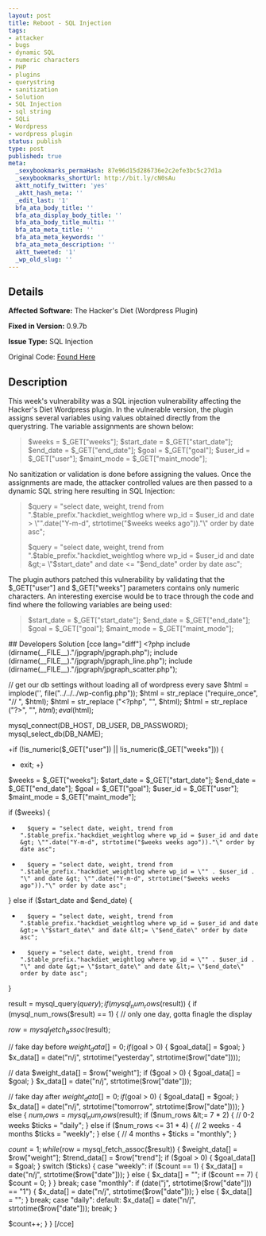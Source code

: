 ```yaml
---
layout: post
title: Reboot - SQL Injection
tags:
- attacker
- bugs
- dynamic SQL
- numeric characters
- PHP
- plugins
- querystring
- sanitization
- Solution
- SQL Injection
- sql string
- SQLi
- Wordpress
- wordpress plugin
status: publish
type: post
published: true
meta:
  _sexybookmarks_permaHash: 87e96d15d286736e2c2efe3bc5c27d1a
  _sexybookmarks_shortUrl: http://bit.ly/cN0sAu
  aktt_notify_twitter: 'yes'
  _aktt_hash_meta: ''
  _edit_last: '1'
  bfa_ata_body_title: ''
  bfa_ata_display_body_title: ''
  bfa_ata_body_title_multi: ''
  bfa_ata_meta_title: ''
  bfa_ata_meta_keywords: ''
  bfa_ata_meta_description: ''
  aktt_tweeted: '1'
  _wp_old_slug: ''
---
```

## Details
__Affected Software:__ The Hacker's Diet (Wordpress Plugin)

__Fixed in Version:__  0.9.7b

__Issue Type:__ SQL Injection

Original Code: <a title="reboot" href="http://spotthevuln.com/2010/07/reboot/" target="_blank">Found    Here</a>
## Description
This week's vulnerability was a SQL injection vulnerability affecting the Hacker's Diet Wordpress plugin.  In the vulnerable version, the plugin assigns several variables using values obtained directly from the querystring.  The variable assignments are shown below:
<blockquote>$weeks = $_GET["weeks"];
$start_date = $_GET["start_date"];
$end_date = $_GET["end_date"];
$goal = $_GET["goal"];
$user_id = $_GET["user"];
$maint_mode = $_GET["maint_mode"];</blockquote>
No sanitization or validation is done before assigning the values.  Once the assignments are made, the attacker controlled values are then passed to a dynamic SQL string here resulting in SQL Injection:
<blockquote>$query = "select date, weight, trend from ".$table_prefix."hackdiet_weightlog where wp_id = $user_id and date &gt; \"".date("Y-m-d", strtotime("$weeks weeks ago"))."\" order by date asc";

$query = "select date, weight, trend from ".$table_prefix."hackdiet_weightlog where wp_id = $user_id and date &gt;= \"$start_date\" and date &lt;= \"$end_date\" order by date asc";</blockquote>
The plugin authors patched this vulnerability by validating that the $_GET["user"] and $_GET["weeks"] parameters contains only numeric characters.  An interesting exercise would be to trace through the code and find where the following variables are being used:
<blockquote>
$start_date = $_GET["start_date"];
$end_date = $_GET["end_date"];
$goal = $_GET["goal"];
$maint_mode = $_GET["maint_mode"];</blockquote>
## Developers Solution
[cce lang="diff"]
&lt;?php
include (dirname(__FILE__)."/jpgraph/jpgraph.php");
include (dirname(__FILE__)."/jpgraph/jpgraph_line.php");
include (dirname(__FILE__)."/jpgraph/jpgraph_scatter.php");

// get our db settings without loading all of wordpress every save
$html = implode('', file("../../../wp-config.php"));
$html = str_replace ("require_once", "// ", $html);
$html = str_replace ("&lt;?php", "", $html);
$html = str_replace ("?&gt;", "", $html);
eval($html);

mysql_connect(DB_HOST, DB_USER, DB_PASSWORD);
mysql_select_db(DB_NAME);

+if (!is_numeric($_GET["user"]) || !is_numeric($_GET["weeks"])) {
+   exit;
+}

$weeks = $_GET["weeks"];
$start_date = $_GET["start_date"];
$end_date = $_GET["end_date"];
$goal = $_GET["goal"];
$user_id = $_GET["user"];
$maint_mode = $_GET["maint_mode"];

if ($weeks) {
-       $query = "select date, weight, trend from ".$table_prefix."hackdiet_weightlog where wp_id = $user_id and date &gt; \"".date("Y-m-d", strtotime("$weeks weeks ago"))."\" order by date asc";
+       $query = "select date, weight, trend from ".$table_prefix."hackdiet_weightlog where wp_id = \"" . $user_id . "\" and date &gt; \"".date("Y-m-d", strtotime("$weeks weeks ago"))."\" order by date asc";
} else if ($start_date and $end_date) {
-       $query = "select date, weight, trend from ".$table_prefix."hackdiet_weightlog where wp_id = $user_id and date &gt;= \"$start_date\" and date &lt;= \"$end_date\" order by date asc";
+       $query = "select date, weight, trend from ".$table_prefix."hackdiet_weightlog where wp_id = \"" . $user_id . "\" and date &gt;= \"$start_date\" and date &lt;= \"$end_date\" order by date asc";
}

result = mysql_query($query);
if (mysql_num_rows($result)) {
if (mysql_num_rows($result) == 1) {
// only one day, gotta finagle the display

$row = mysql_fetch_assoc($result);

// fake day before
$weight_data[] = 0;
if ($goal &gt; 0) {
$goal_data[] = $goal;
}
$x_data[] = date("n/j", strtotime("yesterday", strtotime($row["date"])));

// data
$weight_data[] = $row["weight"];
if ($goal &gt; 0) {
$goal_data[] = $goal;
}
$x_data[] = date("n/j", strtotime($row["date"]));

// fake day after
$weight_data[] = 0;
if ($goal &gt; 0) {
$goal_data[] = $goal;
}
$x_data[] = date("n/j", strtotime("tomorrow", strtotime($row["date"])));
} else {
$num_rows = mysql_num_rows($result);
if ($num_rows &lt;= 7 * 2) { // 0-2 weeks
$ticks = "daily";
} else if ($num_rows &lt;= 31 * 4) { // 2 weeks - 4 months
$ticks = "weekly";
} else { // 4 months +
$ticks = "monthly";
}

$count = 1;
while ($row = mysql_fetch_assoc($result)) {
$weight_data[] = $row["weight"];
$trend_data[] = $row["trend"];
if ($goal &gt; 0) {
$goal_data[] = $goal;
}
switch ($ticks) {
case "weekly":
if ($count == 1) {
$x_data[] = date("n/j", strtotime($row["date"]));
} else {
$x_data[] = "";
if ($count == 7) {
$count = 0;
}
}
break;
case "monthly":
if (date("j", strtotime($row["date"])) == "1") {
$x_data[] = date("n/j", strtotime($row["date"]));
} else {
$x_data[] = "";
}
break;
case "daily":
default:
$x_data[] = date("n/j", strtotime($row["date"]));
break;
}

$count++;
}
}
[/cce] 
